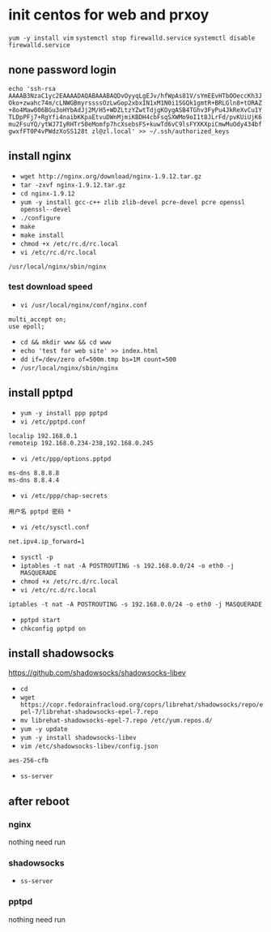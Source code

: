 # init centos for web and prxoy

`yum -y install vim`
`systemctl stop firewalld.service`
`systemctl disable firewalld.service`

## none password login

`echo 'ssh-rsa AAAAB3NzaC1yc2EAAAADAQABAAABAQDvOyyqLgEJv/hfWpAs81V/sYmEEvHTbOOeccKh3JOko+zwahc74m/cLNWGBmyrssssOzLwGop2xbxIN1xM1N0i1SGQk1gmtR+BRLGln8+tORAZ+8o4Maw006BGu3oHYbAdJj2M/H5+WDZLtzYZwtTdjgKOygASB4TGhv3FyPu4JkReXvCu1YTLDpPFj7+RgYfi4naibKKpaEtvuDWnMjmiKBDH4cbFsqSXWMo9oI1t8JLrFd/pvKUiUjK6mu2FsuYQ/ytWJ7IyRHTr50eMomfp7hcXsebsFS+kuwTd6vC9lsFYXKXpiCmwMuOdy434bfgwxfFT0P4vPWdzXoSS128t zl@zl.local' >> ~/.ssh/authorized_keys`

## install nginx
- `wget http://nginx.org/download/nginx-1.9.12.tar.gz`
- `tar -zxvf nginx-1.9.12.tar.gz`
- `cd nginx-1.9.12`
- `yum -y install gcc-c++ zlib zlib-devel pcre-devel pcre openssl openssl--devel`
- `./configure`
- `make`
- `make install`
- `chmod +x /etc/rc.d/rc.local`
- `vi /etc/rc.d/rc.local`
```
/usr/local/nginx/sbin/nginx
```

### test download speed

- `vi /usr/local/nginx/conf/nginx.conf`
```
multi_accept on;  
use epoll;
```
- `cd && mkdir www && cd www`
- `echo 'test for web site' >> index.html`
- `dd if=/dev/zero of=500m.tmp bs=1M count=500`
- `/usr/local/nginx/sbin/nginx`

## install pptpd

- `yum -y install ppp pptpd`
- `vi /etc/pptpd.conf`
```
localip 192.168.0.1
remoteip 192.168.0.234-238,192.168.0.245
```
- `vi /etc/ppp/options.pptpd`
```
ms-dns 8.8.8.8
ms-dns 8.8.4.4
```
- `vi /etc/ppp/chap-secrets`
```
用户名 pptpd 密码 *
```
- `vi /etc/sysctl.conf`
```
net.ipv4.ip_forward=1
```
- `sysctl -p`
- `iptables -t nat -A POSTROUTING -s 192.168.0.0/24 -o eth0 -j MASQUERADE`
- `chmod +x /etc/rc.d/rc.local`
- `vi /etc/rc.d/rc.local`
```
iptables -t nat -A POSTROUTING -s 192.168.0.0/24 -o eth0 -j MASQUERADE
```
- `pptpd start`
- `chkconfig pptpd on`

## install shadowsocks

https://github.com/shadowsocks/shadowsocks-libev

- `cd`
- `wget https://copr.fedorainfracloud.org/coprs/librehat/shadowsocks/repo/epel-7/librehat-shadowsocks-epel-7.repo`
- `mv librehat-shadowsocks-epel-7.repo /etc/yum.repos.d/`
- `yum -y update`
- `yum -y install shadowsocks-libev`
- `vim /etc/shadowsocks-libev/config.json`
```
aes-256-cfb
```
- `ss-server`

## after reboot

### nginx

nothing need run

### shadowsocks

- `ss-server`

### pptpd

nothing need run
